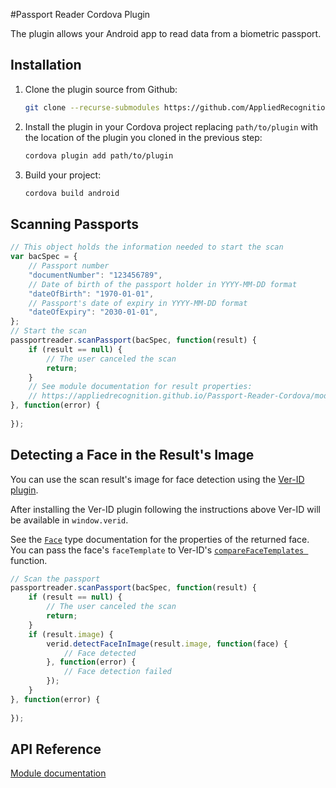 #Passport Reader Cordova Plugin

The plugin allows your Android app to read data from a biometric passport.

## Installation

1. Clone the plugin source from Github:

	~~~bash
	git clone --recurse-submodules https://github.com/AppliedRecognition/Passport-Reader-Cordova.git
	~~~
1. Install the plugin in your Cordova project replacing `path/to/plugin` with the location of the plugin you cloned in the previous step:

	~~~bash
	cordova plugin add path/to/plugin
	~~~
1. Build your project:

	~~~bash
	cordova build android
	~~~

## Scanning Passports

~~~javascript
// This object holds the information needed to start the scan
var bacSpec = {
	// Passport number
	"documentNumber": "123456789",
	// Date of birth of the passport holder in YYYY-MM-DD format
	"dateOfBirth": "1970-01-01",
	// Passport's date of expiry in YYYY-MM-DD format
	"dateOfExpiry": "2030-01-01",
};
// Start the scan
passportreader.scanPassport(bacSpec, function(result) {
	if (result == null) {
		// The user canceled the scan
		return;
	}
	// See module documentation for result properties:
	// https://appliedrecognition.github.io/Passport-Reader-Cordova/module-passportreader.html
}, function(error) {
	
});
~~~

## Detecting a Face in the Result's Image

You can use the scan result's image for face detection using the [Ver-ID plugin](https://github.com/AppliedRecognition/Ver-ID-Person-Cordova-Plugin).

After installing the Ver-ID plugin following the instructions above Ver-ID will be available in `window.verid`.

See the [`Face`](https://appliedrecognition.github.io/Ver-ID-Person-Cordova-Plugin/module-verid.html#~Face) type documentation for the properties of the returned face. You can pass the face's `faceTemplate` to Ver-ID's [`compareFaceTemplates `](https://appliedrecognition.github.io/Ver-ID-Person-Cordova-Plugin/module-verid.html#.compareFaceTemplates) function.

~~~javascript
// Scan the passport
passportreader.scanPassport(bacSpec, function(result) {
	if (result == null) {
		// The user canceled the scan
		return;
	}
	if (result.image) {	
		verid.detectFaceInImage(result.image, function(face) {
		    // Face detected
		}, function(error) {
		    // Face detection failed
		});
	}
}, function(error) {
	
});
~~~


## API Reference

[Module documentation](https://appliedrecognition.github.io/Passport-Reader-Cordova/module-passportreader.html)